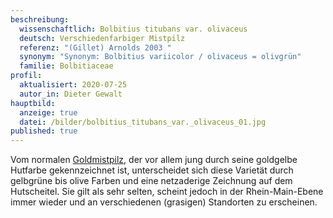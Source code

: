 ```yaml
---
beschreibung:
  wissenschaftlich: Bolbitius titubans var. olivaceus
  deutsch: Verschiedenfarbiger Mistpilz
  referenz: "(Gillet) Arnolds 2003 "
  synonym: "Synonym: Bolbitius variicolor / olivaceus = olivgrün"
  familie: Bolbitiaceae
profil:
  aktualisiert: 2020-07-25
  autor_in: Dieter Gewalt
hauptbild:
  anzeige: true
  datei: /bilder/bolbitius_titubans_var._olivaceus_01.jpg
published: true
---
```

Vom normalen [Goldmistpilz](/pilze/bolbitius-titubans-goldmistpilz), der vor allem jung durch seine goldgelbe Hutfarbe gekennzeichnet ist, unterscheidet sich diese Varietät durch gelbgrüne bis olive Farben und eine netzaderige Zeichnung auf dem Hutscheitel. Sie gilt als sehr selten, scheint jedoch in der Rhein-Main-Ebene immer wieder und an verschiedenen (grasigen) Standorten zu erscheinen.